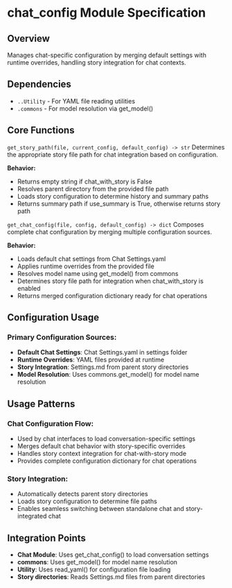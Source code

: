 # chat_config Module Specification

## Overview
Manages chat-specific configuration by merging default settings with runtime overrides, handling story integration for chat contexts.

## Dependencies
- `..Utility` - For YAML file reading utilities
- `.commons` - For model resolution via get_model()

## Core Functions

`get_story_path(file, current_config, default_config) -> str`
Determines the appropriate story file path for chat integration based on configuration.

**Behavior:**
- Returns empty string if chat_with_story is False
- Resolves parent directory from the provided file path
- Loads story configuration to determine history and summary paths
- Returns summary path if use_summary is True, otherwise returns story path

`get_chat_config(file, config, default_config) -> dict`
Composes complete chat configuration by merging multiple configuration sources.

**Behavior:**
- Loads default chat settings from Chat Settings.yaml
- Applies runtime overrides from the provided file
- Resolves model name using get_model() from commons
- Determines story file path for integration when chat_with_story is enabled
- Returns merged configuration dictionary ready for chat operations

## Configuration Usage

### Primary Configuration Sources:
- **Default Chat Settings**: Chat Settings.yaml in settings folder
- **Runtime Overrides**: YAML files provided at runtime
- **Story Integration**: Settings.md from parent story directories
- **Model Resolution**: Uses commons.get_model() for model name resolution

## Usage Patterns

### Chat Configuration Flow:
- Used by chat interfaces to load conversation-specific settings
- Merges default chat behavior with story-specific overrides
- Handles story context integration for chat-with-story mode
- Provides complete configuration dictionary for chat operations

### Story Integration:
- Automatically detects parent story directories
- Loads story configuration to determine file paths
- Enables seamless switching between standalone chat and story-integrated chat

## Integration Points
- **Chat Module**: Uses get_chat_config() to load conversation settings
- **commons**: Uses get_model() for model name resolution
- **Utility**: Uses read_yaml() for configuration file loading
- **Story directories**: Reads Settings.md files from parent directories
